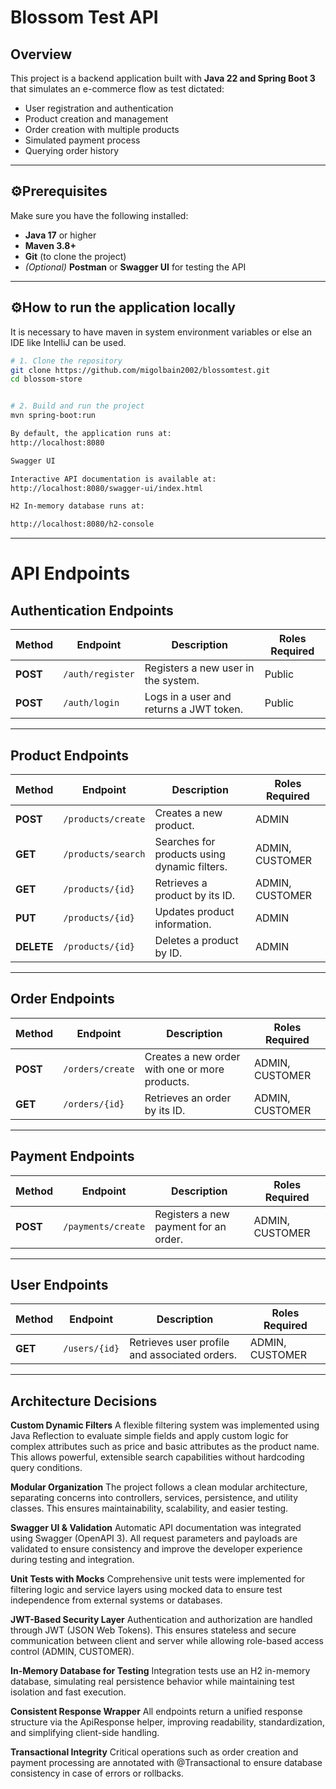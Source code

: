 # **Blossom Test API**

##  Overview

This project is a backend application built with **Java 22 and Spring Boot 3** that simulates an e-commerce flow as test dictated:

- User registration and authentication
- Product creation and management
- Order creation with multiple products
- Simulated payment process
- Querying order history

---

## ⚙️**Prerequisites**

Make sure you have the following installed:

- **Java 17** or higher
- **Maven 3.8+**
- **Git** (to clone the project)
- *(Optional)* **Postman** or **Swagger UI** for testing the API

---

## ⚙️**How to run the application locally**
It is necessary to have maven in system environment variables or else an IDE like IntelliJ can be used.

```bash
# 1. Clone the repository
git clone https://github.com/migolbain2002/blossomtest.git
cd blossom-store


# 2. Build and run the project
mvn spring-boot:run

By default, the application runs at:
http://localhost:8080

Swagger UI

Interactive API documentation is available at:
http://localhost:8080/swagger-ui/index.html

H2 In-memory database runs at:

http://localhost:8080/h2-console

```
---

# API Endpoints

## Authentication Endpoints

| Method | Endpoint | Description | Roles Required |
|--------|-----------|--------------|----------------|
| **POST** | `/auth/register` | Registers a new user in the system. | Public |
| **POST** | `/auth/login` | Logs in a user and returns a JWT token. | Public |

---

## Product Endpoints

| Method | Endpoint | Description | Roles Required |
|--------|-----------|--------------|----------------|
| **POST** | `/products/create` | Creates a new product. | ADMIN |
| **GET** | `/products/search` | Searches for products using dynamic filters. | ADMIN, CUSTOMER |
| **GET** | `/products/{id}` | Retrieves a product by its ID. | ADMIN, CUSTOMER |
| **PUT** | `/products/{id}` | Updates product information. | ADMIN |
| **DELETE** | `/products/{id}` | Deletes a product by ID. | ADMIN |

---

## Order Endpoints

| Method | Endpoint | Description | Roles Required |
|--------|-----------|--------------|----------------|
| **POST** | `/orders/create` | Creates a new order with one or more products. | ADMIN, CUSTOMER |
| **GET** | `/orders/{id}` | Retrieves an order by its ID. | ADMIN, CUSTOMER |

---

## Payment Endpoints

| Method | Endpoint | Description | Roles Required |
|--------|-----------|--------------|----------------|
| **POST** | `/payments/create` | Registers a new payment for an order. | ADMIN, CUSTOMER |

---

## User Endpoints

| Method | Endpoint | Description | Roles Required |
|--------|-----------|--------------|----------------|
| **GET** | `/users/{id}` | Retrieves user profile and associated orders. | ADMIN, CUSTOMER |

--- 
## Architecture Decisions

**Custom Dynamic Filters**
A flexible filtering system was implemented using Java Reflection to evaluate simple fields and apply custom logic for complex attributes such as price and basic attributes as the product name. This allows powerful, extensible search capabilities without hardcoding query conditions.

**Modular Organization**
The project follows a clean modular architecture, separating concerns into controllers, services, persistence, and utility classes. This ensures maintainability, scalability, and easier testing.

**Swagger UI & Validation**
Automatic API documentation was integrated using Swagger (OpenAPI 3). All request parameters and payloads are validated to ensure consistency and improve the developer experience during testing and integration.

**Unit Tests with Mocks**
Comprehensive unit tests were implemented for filtering logic and service layers using mocked data to ensure test independence from external systems or databases.

**JWT-Based Security Layer**
Authentication and authorization are handled through JWT (JSON Web Tokens). This ensures stateless and secure communication between client and server while allowing role-based access control (ADMIN, CUSTOMER).

**In-Memory Database for Testing**
Integration tests use an H2 in-memory database, simulating real persistence behavior while maintaining test isolation and fast execution.

**Consistent Response Wrapper**
All endpoints return a unified response structure via the ApiResponse helper, improving readability, standardization, and simplifying client-side handling.

**Transactional Integrity**
Critical operations such as order creation and payment processing are annotated with @Transactional to ensure database consistency in case of errors or rollbacks.
